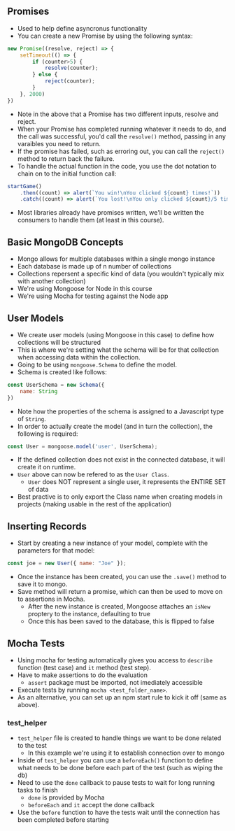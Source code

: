 ## Promises
* Used to help define asyncronus functionality
* You can create a new Promise by using the following syntax:
```js
new Promise((resolve, reject) => {
    setTimeout(() => {
        if (counter>5) {
            resolve(counter);
        } else {
            reject(counter);
        }
    }, 2000)
})
```
* Note in the above that a Promise has two different inputs, resolve and reject.
* When your Promise has completed running whatever it needs to do, and the call was successful, you'd call the `resolve()` method, passing in any varaibles you need to return.
* If the promise has failed, such as erroring out, you can call the `reject()` method to return back the failure.
* To handle the actual function in the code, you use the dot notation to chain on to the initial function call:
```js
startGame()
    .then((count) => alert(`You win!\nYou clicked ${count} times!`))
    .catch((count) => alert(`You lost!\nYou only clicked ${count}/5 times!`));
```
* Most libraries already have promises written, we'll be written the consumers to handle them (at least in this course).

## Basic MongoDB Concepts
* Mongo allows for multiple databases within a single mongo instance
* Each database is made up of n number of collections
* Collections repersent a specific kind of data (you wouldn't typically mix with another collection)
* We're using Mongoose for Node in this course
* We're using Mocha for testing against the Node app

## User Models
* We create user models (using Mongoose in this case) to define how collections will be structured
* This is where we're setting what the schema will be for that collection when accessing data within the collection.
* Going to be using `mongoose.Schema` to define the model.
* Schema is created like follows:
```js
const UserSchema = new Schema({
    name: String
})
```
* Note how the properties of the schema is assigned to a Javascript type of `String`.
* In order to actually create the model (and in turn the collection), the following is required:
```js
const User = mongoose.model('user', UserSchema);
```
* If the defined collection does not exist in the connected database, it will create it on runtime.
* `User` above can now be refered to as the `User Class`.
    * `User` does NOT represent a single user, it represents the ENTIRE SET of data
* Best practive is to only export the Class name when creating models in projects (making usable in the rest of the application)

## Inserting Records
* Start by creating a new instance of your model, complete with the parameters for that model:
```js
const joe = new User({ name: "Joe" });
```
* Once the instance has been created, you can use the `.save()` method to save it to mongo.
* Save method will return a promise, which can then be used to move on to assertions in Mocha.
    * After the new instance is created, Mongoose attaches an `isNew` proptery to the instance, defaulting to true
    * Once this has been saved to the database, this is flipped to false

## Mocha Tests
* Using mocha for testing automatically gives you access to `describe` function (test case) and `it` method (test step).
* Have to make assertions to do the evaluation
    * `assert` package must be imported, not imediately accessible
* Execute tests by running `mocha <test_folder_name>`.
* As an alternative, you can set up an npm start rule to kick it off (same as above).

### test_helper
* `test_helper` file is created to handle things we want to be done related to the test
    * In this example we're using it to establish connection over to mongo
* Inside of `test_helper` you can use a `beforeEach()` function to define what needs to be done before each part of the test (such as wiping the db)
* Need to use the `done` callback to pause tests to wait for long running tasks to finish
    * `done` is provided by Mocha
    * `beforeEach` and `it` accept the done callback
* Use the `before` function to have the tests wait until the connection has been completed before starting
